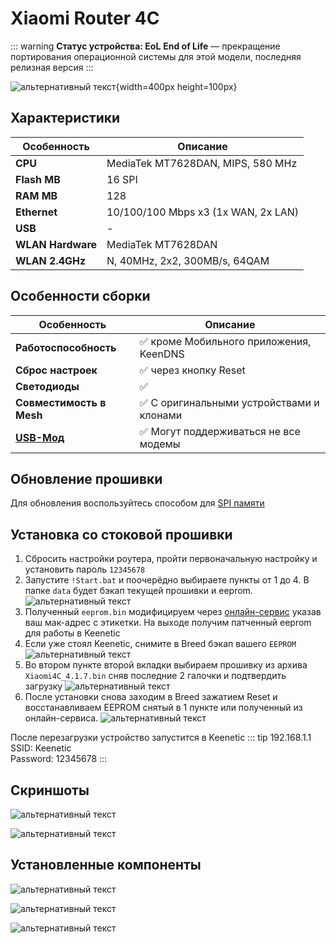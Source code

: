 # Xiaomi Router 4C <YezBadge type="keenetic" text="4.1.7" url="/assets/files/firmware/Xiaomi-4C.7z" />

::: warning **Статус устройства: EoL**
**End of Life** — прекращение портирования операционной системы для этой модели, последняя релизная версия
:::

![альтернативный текст](/assets/images/wiki/guides/Xiaomi/4C.png){width=400px height=100px}

## Характеристики

| Особенность       | Описание                            |
|-------------------|-------------------------------------|
| **CPU**           | MediaTek MT7628DAN, MIPS, 580 MHz   |
| **Flash MB**      | 16 SPI                              |
| **RAM MB**        | 128                                 |
| **Ethernet**      | 10/100/100 Mbps x3 (1x WAN, 2x LAN) |
| **USB**           | -                                   |
| **WLAN Hardware** | MediaTek MT7628DAN                  |
| **WLAN 2.4GHz**   | N, 40MHz, 2x2, 300MB/s, 64QAM       |

## Особенности сборки

| Особенность                                                                               | Описание                                 |
|-------------------------------------------------------------------------------------------|------------------------------------------|
| **Работоспособность**                                                                     | ✅ кроме Мобильного приложения, KeenDNS   |
| **Сброс настроек**                                                                        | ✅ через кнопку Reset                     |
| **Светодиоды**                                                                            | ✅                                        |
| **Совместимость в Mesh**                                                                  | ✅ С оригинальными устройствами и клонами |
| **[USB-Мод](https://openwrt.org/toh/xiaomi/xiaomi_mi_router_4c#hardware_mod_-_usb_port)** | ✅ Могут поддерживаться не все модемы     |

## Обновление прошивки

Для обновления воспользуйтесь способом для [SPI памяти](/wiki/helpful/updateFirmware#%D0%B4%D0%BB%D1%8F-spi-%D0%BF%D0%B0%D0%BC%D1%8F%D1%82%D0%B8-%D0%B4%D0%BE-32mb)

## Установка со стоковой прошивки

1. Сбросить настройки роутера, пройти первоначальную настройку и установить пароль `12345678`
2. Запустите `!Start.bat` и поочерёдно выбираете пункты от 1 до 4. В папке `data` будет бэкап текущей прошивки и eeprom.
   ![альтернативный текст](/assets/images/wiki/guides/Xiaomi/install-4ag.png)
3. Полученный `eeprom.bin` модифицируем через [онлайн-сервис](https://yeezyio.github.io/) указав ваш мак-адрес с этикетки. На выходе получим патченный eeprom для работы в Keenetic
4. Если уже стоял Keenetic, снимите в Breed бэкап вашего `EEPROM`
   ![альтернативный текст](/assets/images/wiki/guides/Mercusys/backup.png)
5. Во втором пункте второй вкладки выбираем прошивку из архива `Xiaomi4C_4.1.7.bin` сняв последние 2 галочки и подтвердить загрузку
   ![альтернативный текст](/assets/images/wiki/guides/Mercusys/install.png)
6. После установки снова заходим в Breed зажатием Reset и восстанавливаем EEPROM снятый в 1 пункте или полученный из онлайн-сервиса.
   ![альтернативный текст](/assets/images/wiki/guides/Mercusys/eeprom.png)

После перезагрузки устройство запустится в Keenetic
::: tip 192.168.1.1<br/>SSID: Keenetic<br/>Password: 12345678
:::

## Скриншоты

![альтернативный текст](/assets/images/wiki/guides/Xiaomi/system1-4c.png)

![альтернативный текст](/assets/images/wiki/guides/Xiaomi/system2-4c.jpg)

## Установленные компоненты

![альтернативный текст](/assets/images/wiki/guides/Xiaomi/components-4c1.png)

![альтернативный текст](/assets/images/wiki/guides/Xiaomi/components-4c2.png)

![альтернативный текст](/assets/images/wiki/guides/Xiaomi/components-4c3.png)